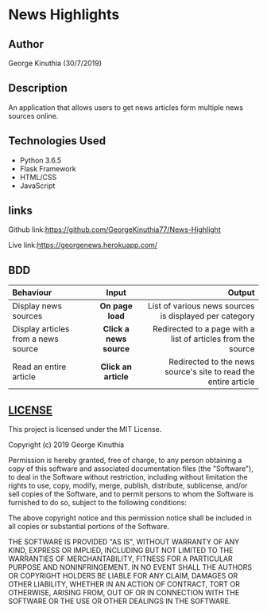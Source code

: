 # News Highlights

## Author

George Kinuthia (30/7/2019)

## Description
An application that allows users to get news articles form multiple news sources online.

## Technologies Used
* Python 3.6.5
* Flask Framework
* HTML/CSS
* JavaScript

## links

Github link:https://github.com/GeorgeKinuthia77/News-Highlight

Live link:https://georgenews.herokuapp.com/


## BDD
| Behaviour | Input | Output |
| :---------------- | :---------------: | ------------------: |
| Display news sources | **On page load** | List of various news sources is displayed per category |
| Display articles from a news source | **Click a news source** | Redirected to a page with a list of articles from the source |
| Read an entire article | **Click an article** | Redirected to the news source's site to read the entire article |


## [LICENSE](LICENSE)
This project is licensed under the MIT License.

Copyright (c) 2019 George Kinuthia

Permission is hereby granted, free of charge, to any person obtaining a copy
of this software and associated documentation files (the "Software"), to deal
in the Software without restriction, including without limitation the rights
to use, copy, modify, merge, publish, distribute, sublicense, and/or sell
copies of the Software, and to permit persons to whom the Software is
furnished to do so, subject to the following conditions:

The above copyright notice and this permission notice shall be included in all
copies or substantial portions of the Software.

THE SOFTWARE IS PROVIDED "AS IS", WITHOUT WARRANTY OF ANY KIND, EXPRESS OR
IMPLIED, INCLUDING BUT NOT LIMITED TO THE WARRANTIES OF MERCHANTABILITY,
FITNESS FOR A PARTICULAR PURPOSE AND NONINFRINGEMENT. IN NO EVENT SHALL THE
AUTHORS OR COPYRIGHT HOLDERS BE LIABLE FOR ANY CLAIM, DAMAGES OR OTHER
LIABILITY, WHETHER IN AN ACTION OF CONTRACT, TORT OR OTHERWISE, ARISING FROM,
OUT OF OR IN CONNECTION WITH THE SOFTWARE OR THE USE OR OTHER DEALINGS IN THE
SOFTWARE.
